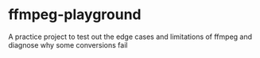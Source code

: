 # ffmpeg-playground
A practice project to test out the edge cases and limitations of ffmpeg and diagnose why some conversions fail
